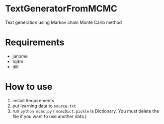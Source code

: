# TextGeneratorFromMCMC
Text generation using Markov chain Monte Carlo method
# Requirements
* janome
* tqdm
* dill

# How to use
1. install Requirements
2. put learning data to `source.txt`
3. run `python mcmc.py` ( `mcmcDict.pickle` is Dictionary. You must delete the file if you want to use another data.)
